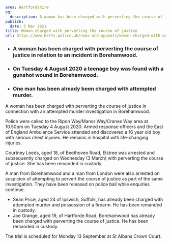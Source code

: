 ```yaml
area: Hertfordshire
og:
  description: A woman has been charged with perverting the course of justice in connection with an attempted murder investigation in Borehamwood.
publish:
  date: 5 Mar 2021
title: Woman charged with perverting the course of justice
url: https://www.herts.police.uk/news-and-appeals/woman-charged-with-perverting-the-course-of-justice-1280j
```

* ### A woman has been charged with perverting the course of justice in relation to an incident in Borehamwood.

 * ### On Tuesday 4 August 2020 a teenage boy was found with a gunshot wound in Borehamwood.

 * ### One man has been already been charged with attempted murder.

A woman has been charged with perverting the course of justice in connection with an attempted murder investigation in Borehamwood.

Police were called to the Ripon Way/Manor Way/Cranes Way area at 10.50pm on Tuesday 4 August 2020. Armed response officers and the East of England Ambulance Service attended and discovered a 16 year old boy with serious chest injuries. He remains in hospital with life-changing injuries.

Courtney Leeds, aged 18, of Beethoven Road, Elstree was arrested and subsequently charged on Wednesday (3 March) with perverting the course of justice. She has been remanded in custody.

A man from Borehamwood and a man from London were also arrested on suspicion of attempting to pervert the course of justice as part of the same investigation. They have been released on police bail while enquiries continue.

 * Sean Price, aged 24 of Ipswich, Suffolk, has already been charged with attempted murder and possession of a firearm. He has been remanded in custody.
 * Joe Grange, aged 19, of Hartforde Road, Borehamwood has already been charged with perverting the course of justice. He has been remanded in custody.

The trial is scheduled for Monday 13 September at St Albans Crown Court.
